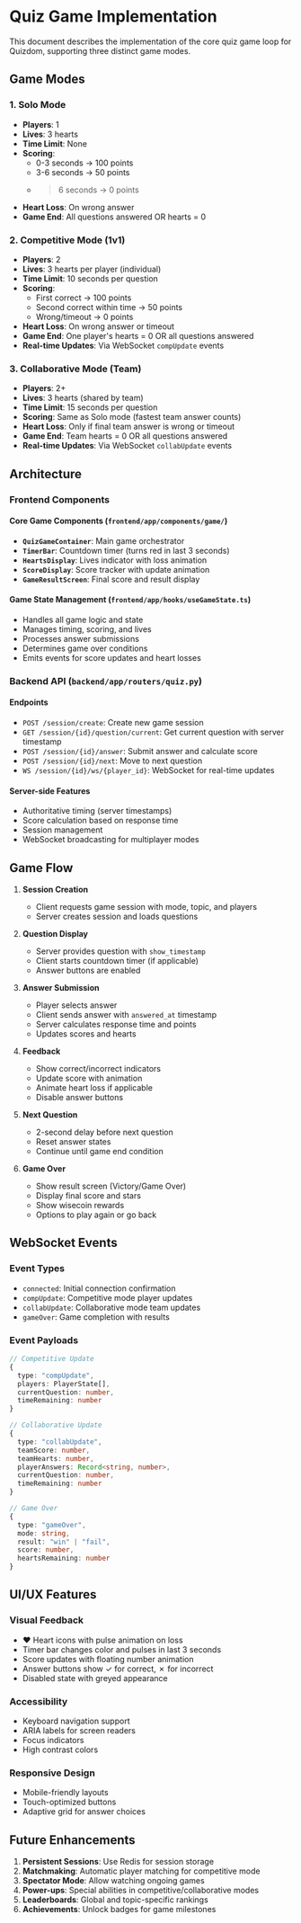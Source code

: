 # Quiz Game Implementation

This document describes the implementation of the core quiz game loop for Quizdom, supporting three distinct game modes.

## Game Modes

### 1. Solo Mode

- **Players**: 1
- **Lives**: 3 hearts
- **Time Limit**: None
- **Scoring**:
  - 0-3 seconds → 100 points
  - 3-6 seconds → 50 points
  - > 6 seconds → 0 points
- **Heart Loss**: On wrong answer
- **Game End**: All questions answered OR hearts = 0

### 2. Competitive Mode (1v1)

- **Players**: 2
- **Lives**: 3 hearts per player (individual)
- **Time Limit**: 10 seconds per question
- **Scoring**:
  - First correct → 100 points
  - Second correct within time → 50 points
  - Wrong/timeout → 0 points
- **Heart Loss**: On wrong answer or timeout
- **Game End**: One player's hearts = 0 OR all questions answered
- **Real-time Updates**: Via WebSocket `compUpdate` events

### 3. Collaborative Mode (Team)

- **Players**: 2+
- **Lives**: 3 hearts (shared by team)
- **Time Limit**: 15 seconds per question
- **Scoring**: Same as Solo mode (fastest team answer counts)
- **Heart Loss**: Only if final team answer is wrong or timeout
- **Game End**: Team hearts = 0 OR all questions answered
- **Real-time Updates**: Via WebSocket `collabUpdate` events

## Architecture

### Frontend Components

#### Core Game Components (`frontend/app/components/game/`)

- **`QuizGameContainer`**: Main game orchestrator
- **`TimerBar`**: Countdown timer (turns red in last 3 seconds)
- **`HeartsDisplay`**: Lives indicator with loss animation
- **`ScoreDisplay`**: Score tracker with update animation
- **`GameResultScreen`**: Final score and result display

#### Game State Management (`frontend/app/hooks/useGameState.ts`)

- Handles all game logic and state
- Manages timing, scoring, and lives
- Processes answer submissions
- Determines game over conditions
- Emits events for score updates and heart losses

### Backend API (`backend/app/routers/quiz.py`)

#### Endpoints

- `POST /session/create`: Create new game session
- `GET /session/{id}/question/current`: Get current question with server timestamp
- `POST /session/{id}/answer`: Submit answer and calculate score
- `POST /session/{id}/next`: Move to next question
- `WS /session/{id}/ws/{player_id}`: WebSocket for real-time updates

#### Server-side Features

- Authoritative timing (server timestamps)
- Score calculation based on response time
- Session management
- WebSocket broadcasting for multiplayer modes

## Game Flow

1. **Session Creation**
   - Client requests game session with mode, topic, and players
   - Server creates session and loads questions

2. **Question Display**
   - Server provides question with `show_timestamp`
   - Client starts countdown timer (if applicable)
   - Answer buttons are enabled

3. **Answer Submission**
   - Player selects answer
   - Client sends answer with `answered_at` timestamp
   - Server calculates response time and points
   - Updates scores and hearts

4. **Feedback**
   - Show correct/incorrect indicators
   - Update score with animation
   - Animate heart loss if applicable
   - Disable answer buttons

5. **Next Question**
   - 2-second delay before next question
   - Reset answer states
   - Continue until game end condition

6. **Game Over**
   - Show result screen (Victory/Game Over)
   - Display final score and stars
   - Show wisecoin rewards
   - Options to play again or go back

## WebSocket Events

### Event Types

- `connected`: Initial connection confirmation
- `compUpdate`: Competitive mode player updates
- `collabUpdate`: Collaborative mode team updates
- `gameOver`: Game completion with results

### Event Payloads

```typescript
// Competitive Update
{
  type: "compUpdate",
  players: PlayerState[],
  currentQuestion: number,
  timeRemaining: number
}

// Collaborative Update
{
  type: "collabUpdate",
  teamScore: number,
  teamHearts: number,
  playerAnswers: Record<string, number>,
  currentQuestion: number,
  timeRemaining: number
}

// Game Over
{
  type: "gameOver",
  mode: string,
  result: "win" | "fail",
  score: number,
  heartsRemaining: number
}
```

## UI/UX Features

### Visual Feedback

- ❤️ Heart icons with pulse animation on loss
- Timer bar changes color and pulses in last 3 seconds
- Score updates with floating number animation
- Answer buttons show ✓ for correct, ✗ for incorrect
- Disabled state with greyed appearance

### Accessibility

- Keyboard navigation support
- ARIA labels for screen readers
- Focus indicators
- High contrast colors

### Responsive Design

- Mobile-friendly layouts
- Touch-optimized buttons
- Adaptive grid for answer choices

## Future Enhancements

1. **Persistent Sessions**: Use Redis for session storage
2. **Matchmaking**: Automatic player matching for competitive mode
3. **Spectator Mode**: Allow watching ongoing games
4. **Power-ups**: Special abilities in competitive/collaborative modes
5. **Leaderboards**: Global and topic-specific rankings
6. **Achievements**: Unlock badges for game milestones
